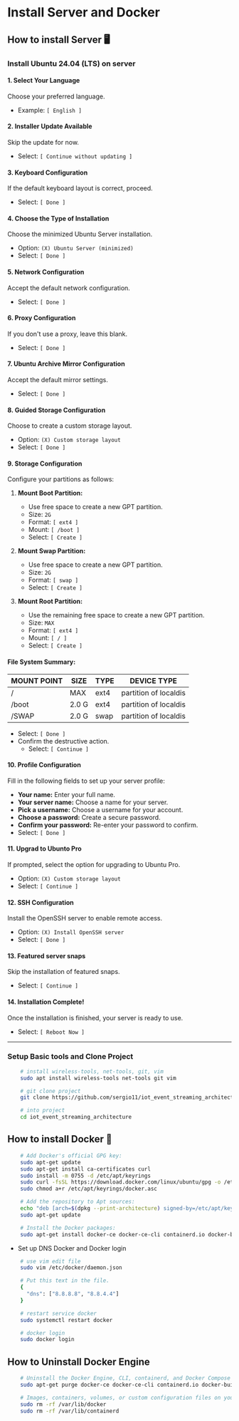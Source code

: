 # Install Server and Docker

## How to install Server 🖥️
### Install Ubuntu 24.04 (LTS) on server

#### 1. Select Your Language
Choose your preferred language.
  - Example: `[ English ]`

#### 2. Installer Update Available
Skip the update for now.
  - Select: `[ Continue without updating ]`

#### 3. Keyboard Configuration
If the default keyboard layout is correct, proceed.
  - Select: `[ Done ]`

#### 4. Choose the Type of Installation
Choose the minimized Ubuntu Server installation.
  - Option: `(X) Ubuntu Server (minimized)`
  - Select: `[ Done ]`

#### 5. Network Configuration
Accept the default network configuration.
  - Select: `[ Done ]`

#### 6. Proxy Configuration
If you don't use a proxy, leave this blank.
  - Select: `[ Done ]`

#### 7. Ubuntu Archive Mirror Configuration
Accept the default mirror settings.
  - Select: `[ Done ]`

#### 8. Guided Storage Configuration
Choose to create a custom storage layout.
  - Option: `(X) Custom storage layout`
  - Select: `[ Done ]`

#### 9. Storage Configuration
Configure your partitions as follows:

1. **Mount Boot Partition:**
   - Use free space to create a new GPT partition.
   - Size: `2G`
   - Format: `[ ext4 ]`
   - Mount: `[ /boot ]`
   - Select: `[ Create ]`

2. **Mount Swap Partition:**
   - Use free space to create a new GPT partition.
   - Size: `2G`
   - Format: `[ swap ]`
   - Select: `[ Create ]`

3. **Mount Root Partition:**
   - Use the remaining free space to create a new GPT partition.
   - Size: `MAX`
   - Format: `[ ext4 ]`
   - Mount: `[ / ]`
   - Select: `[ Create ]`

#### **File System Summary:**

| MOUNT POINT | SIZE  | TYPE | DEVICE TYPE            |
|-------------|-------|------|------------------------|
| /           | MAX   | ext4 | partition of localdis  |
| /boot       | 2.0 G | ext4 | partition of localdis  |
| /SWAP       | 2.0 G | swap | partition of localdis  |

- Select: `[ Done ]`
- Confirm the destructive action.
  - Select: `[ Continue ]`

#### 10. Profile Configuration
Fill in the following fields to set up your server profile:

- **Your name:** Enter your full name.
- **Your server name:** Choose a name for your server.
- **Pick a username:** Choose a username for your account.
- **Choose a password:** Create a secure password.
- **Confirm your password:** Re-enter your password to confirm.
- Select: `[ Done ]`

#### 11. Upgrad to Ubunto Pro
If prompted, select the option for upgrading to Ubuntu Pro.
- Option: `(X) Custom storage layout`
- Select: `[ Continue ]`

#### 12. SSH Configuration
Install the OpenSSH server to enable remote access.
- Option: `(X) Install OpenSSH server`
- Select: `[ Done ]`

#### 13. Featured server snaps
Skip the installation of featured snaps.
- Select: `[ Continue ]`

#### 14. Installation Complete!
Once the installation is finished, your server is ready to use.
- Select: `[ Reboot Now ]`

---



### Setup Basic tools and Clone Project
``` bash
    # install wireless-tools, net-tools, git, vim
    sudo apt install wireless-tools net-tools git vim

    # git clone project
    git clone https://github.com/sergio11/iot_event_streaming_architecture.git

    # into project 
    cd iot_event_streaming_architecture

```

## How to install Docker 🐳

``` bash
    # Add Docker's official GPG key:
    sudo apt-get update
    sudo apt-get install ca-certificates curl
    sudo install -m 0755 -d /etc/apt/keyrings
    sudo curl -fsSL https://download.docker.com/linux/ubuntu/gpg -o /etc/apt/keyrings/docker.asc
    sudo chmod a+r /etc/apt/keyrings/docker.asc

    # Add the repository to Apt sources:
    echo "deb [arch=$(dpkg --print-architecture) signed-by=/etc/apt/keyrings/docker.asc] https://download.docker.com/linux/ubuntu $(. /etc/os-release && echo "$VERSION_CODENAME") stable" | sudo tee /etc/apt/sources.list.d/docker.list > /dev/null
    sudo apt-get update

    # Install the Docker packages:
    sudo apt-get install docker-ce docker-ce-cli containerd.io docker-buildx-plugin docker-compose-plugin
```

* Set up DNS Docker and Docker login
``` bash
    # use vim edit file
    sudo vim /etc/docker/daemon.json

    # Put this text in the file.
    {
      "dns": ["8.8.8.8", "8.8.4.4"]
    }

    # restart service docker
    sudo systemctl restart docker

    # docker login
    sudo docker login
```

## How to Uninstall Docker Engine
``` bash
    # Uninstall the Docker Engine, CLI, containerd, and Docker Compose packages:
    sudo apt-get purge docker-ce docker-ce-cli containerd.io docker-buildx-plugin docker-compose-plugin docker-ce-rootless-extras

    # Images, containers, volumes, or custom configuration files on your host aren't automatically removed. To delete all images, containers, and volumes:
    sudo rm -rf /var/lib/docker
    sudo rm -rf /var/lib/containerd
```
